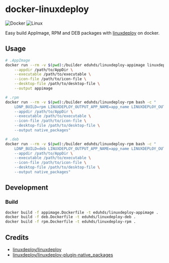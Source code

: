 # docker-linuxdeploy

![Docker](https://img.shields.io/badge/docker-%230db7ed.svg?style=for-the-badge&logo=docker&logoColor=white)
![Linux](https://img.shields.io/badge/Linux-FCC624?style=for-the-badge&logo=linux&logoColor=black)

Easy build AppImage, RPM and DEB packages with [linuxdeploy](https://github.com/linuxdeploy/linuxdeploy) on docker.

## Usage

```sh
# .AppImage
docker run --rm -v $(pwd):/builder eduhds/linuxdeploy-appimage linuxdeploy \
    --appdir /path/to/AppDir \
    --executable /path/to/executable \
    --icon-file /path/to/icon-file \
    --desktop-file /path/to/desktop-file \
    --output appimage

# .rpm
docker run --rm -v $(pwd):/builder eduhds/linuxdeploy-rpm bash -c "
    LDNP_BUILD=rpm LINUXDEPLOY_OUTPUT_APP_NAME=app_name LINUXDEPLOY_OUTPUT_VERSION=app_version linuxdeploy \
    --appdir /path/to/AppDir \
    --executable /path/to/executable \
    --icon-file /path/to/icon-file \
    --desktop-file /path/to/desktop-file \
    --output native_packages"

# .deb
docker run --rm -v $(pwd):/builder eduhds/linuxdeploy-rpm bash -c "
    LDNP_BUILD=deb LINUXDEPLOY_OUTPUT_APP_NAME=app_name LINUXDEPLOY_OUTPUT_VERSION=app_version linuxdeploy \
    --appdir /path/to/AppDir \
    --executable /path/to/executable \
    --icon-file /path/to/icon-file \
    --desktop-file /path/to/desktop-file \
    --output native_packages"
```

## Development

### Build

```sh
docker build -f appimage.Dockerfile -t eduhds/linuxdeploy-appimage .
docker build -f deb.Dockerfile -t eduhds/linuxdeploy-deb .
docker build -f rpm.Dockerfile -t eduhds/linuxdeploy-rpm .
```

## Credits

- [linuxdeploy/linuxdeploy](https://github.com/linuxdeploy/linuxdeploy)
- [linuxdeploy/linuxdeploy-plugin-native_packages](https://github.com/linuxdeploy/linuxdeploy-plugin-native_packages)
